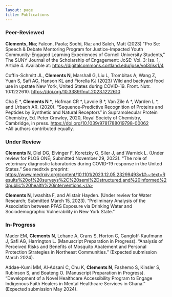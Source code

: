 ```yaml
---
layout: page
title: Publications
---
```


### Peer-Reviewed

<b>Clements, Nia</b>; Falcon, Paola; Sodhi, Ria; and Saleh, Matt (2023) "Pro Se: Speech & Debate Mentoring Program for Justice-Impacted Youth Community-Engaged Learning Experiences of Cornell University Students," The SUNY Journal of the Scholarship of Engagement: JoSE: Vol. 3: Iss. 1, Article 4. Available at: <a href="https://digitalcommons.cortland.edu/jose/vol3/iss1/4." target="_blank">https://digitalcommons.cortland.edu/jose/vol3/iss1/4</a>


Coffin-Schmitt JL, <b>Clements N</b>, Marshall G, Liu L, Trombitas A, Wang Z, Yuan S, Safi AG, Hanson KL and Fiorella KJ (2023) Wild and backyard food use in upstate New York, United States during COVID-19. Front. Nutr. 10:1222610. <a href="https://doi.org/10.3389/fnut.2023.1222610." target="_blank">https://doi.org/10.3389/fnut.2023.1222610</a>

Cha E *, <b>Clements N *</b>, Hofman CR *, Lavoie B *, Van Zile A *, Warden L *, and Urbach AR. (2020). “Sequence-Predictive Recognition of Proteins and Peptides by Synthetic and Natural Receptors” in Supramolecular Protein Chemistry, Ed. Peter Crowley, 2020, Royal Society of Chemistry, Cambridge, in press. <a href="https://doi.org/10.1039/9781788019798-00062." target="_blank">https://doi.org/10.1039/9781788019798-00062</a>  
*All authors contributed equally.

### Under Review

<b>Clements N</b>, Diel DG, Elvinger F, Koretzky G, Siler J, and Warnick L. (Under review for PLOS ONE; Submitted November 29, 2023). “The role of veterinary diagnostic laboratories during COVID-19 response in the United States.”
See medrxiv preprint: <a href="Preprint Posting" target="_blank">https://www.medrxiv.org/content/10.1101/2023.12.05.23299493v1#:~:text=Results%20of%20surveys%2C%20semi%2Dstructured,and%20informed%20public%20health%20interventions.</a>

<b>Clements N</b>, Iwashita F, and Alistair Hayden. (Under review for Water Research; Submitted March 15, 2023). “Preliminary Analysis of the Association between PFAS Exposure via Drinking Water and Sociodemographic Vulnerability in New York State.”

### In-Progress

Mader EM, <b>Clements N</b>, Lehane A, Crans S, Horton C, Gangloff-Kaufmann J, Safi AG, Harrington L. (Manuscript Preparation in Progress). “Analysis of Perceived Risks and Benefits of Mosquito Abatement and Personal Protection Strategies in Northeast Communities.” (Expected submission March 2024). 

Addae-Kumi MM, Al-Adsani C, Chu K, <b>Clements N</b>, Fashemo S, Kinsler S, Rubinson S, and Boateng O. (Manuscript Preparation in Progress). “Development of a Novel Healthcare Accessibility Program to Engage Indigenous Faith Healers in Mental Healthcare Services in Ghana.” (Expected submission May 2024). 
